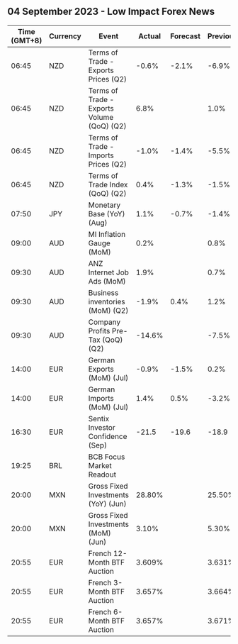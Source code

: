 ## 04 September 2023 - Low Impact Forex News

| Time (GMT+8) | Currency | Event | Actual | Forecast | Previous |
|------|----------|-------|--------|----------|----------|
| 06:45 | NZD | Terms of Trade - Exports Prices (Q2) | -0.6% | -2.1% | -6.9% |
| 06:45 | NZD | Terms of Trade - Exports Volume (QoQ) (Q2) | 6.8% |  | 1.0% |
| 06:45 | NZD | Terms of Trade - Imports Prices (Q2) | -1.0% | -1.4% | -5.5% |
| 06:45 | NZD | Terms of Trade Index (QoQ) (Q2) | 0.4% | -1.3% | -1.5% |
| 07:50 | JPY | Monetary Base (YoY) (Aug) | 1.1% | -0.7% | -1.4% |
| 09:00 | AUD | MI Inflation Gauge (MoM) | 0.2% |  | 0.8% |
| 09:30 | AUD | ANZ Internet Job Ads (MoM) | 1.9% |  | 0.7% |
| 09:30 | AUD | Business inventories (MoM) (Q2) | -1.9% | 0.4% | 1.2% |
| 09:30 | AUD | Company Profits Pre-Tax (QoQ) (Q2) | -14.6% |  | -7.5% |
| 14:00 | EUR | German Exports (MoM) (Jul) | -0.9% | -1.5% | 0.2% |
| 14:00 | EUR | German Imports (MoM) (Jul) | 1.4% | 0.5% | -3.2% |
| 16:30 | EUR | Sentix Investor Confidence (Sep) | -21.5 | -19.6 | -18.9 |
| 19:25 | BRL | BCB Focus Market Readout |  |  |  |
| 20:00 | MXN | Gross Fixed Investments (YoY) (Jun) | 28.80% |  | 25.50% |
| 20:00 | MXN | Gross Fixed Investments (MoM) (Jun) | 3.10% |  | 5.30% |
| 20:55 | EUR | French 12-Month BTF Auction | 3.609% |  | 3.631% |
| 20:55 | EUR | French 3-Month BTF Auction | 3.657% |  | 3.664% |
| 20:55 | EUR | French 6-Month BTF Auction | 3.657% |  | 3.671% |
